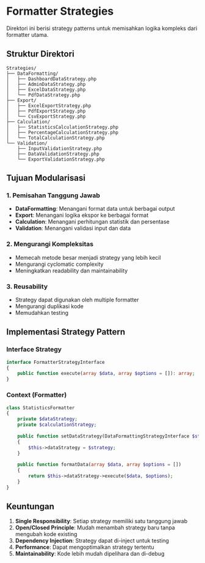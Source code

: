 # Formatter Strategies

Direktori ini berisi strategy patterns untuk memisahkan logika kompleks dari formatter utama.

## Struktur Direktori

```
Strategies/
├── DataFormatting/
│   ├── DashboardDataStrategy.php
│   ├── AdminDataStrategy.php
│   ├── ExcelDataStrategy.php
│   └── PdfDataStrategy.php
├── Export/
│   ├── ExcelExportStrategy.php
│   ├── PdfExportStrategy.php
│   └── CsvExportStrategy.php
├── Calculation/
│   ├── StatisticsCalculationStrategy.php
│   ├── PercentageCalculationStrategy.php
│   └── TotalCalculationStrategy.php
└── Validation/
    ├── InputValidationStrategy.php
    ├── DataValidationStrategy.php
    └── ExportValidationStrategy.php
```

## Tujuan Modularisasi

### 1. Pemisahan Tanggung Jawab
- **DataFormatting**: Menangani format data untuk berbagai output
- **Export**: Menangani logika ekspor ke berbagai format
- **Calculation**: Menangani perhitungan statistik dan persentase
- **Validation**: Menangani validasi input dan data

### 2. Mengurangi Kompleksitas
- Memecah metode besar menjadi strategy yang lebih kecil
- Mengurangi cyclomatic complexity
- Meningkatkan readability dan maintainability

### 3. Reusability
- Strategy dapat digunakan oleh multiple formatter
- Mengurangi duplikasi kode
- Memudahkan testing

## Implementasi Strategy Pattern

### Interface Strategy
```php
interface FormatterStrategyInterface
{
    public function execute(array $data, array $options = []): array;
}
```

### Context (Formatter)
```php
class StatisticsFormatter
{
    private $dataStrategy;
    private $calculationStrategy;
    
    public function setDataStrategy(DataFormattingStrategyInterface $strategy)
    {
        $this->dataStrategy = $strategy;
    }
    
    public function formatData(array $data, array $options = [])
    {
        return $this->dataStrategy->execute($data, $options);
    }
}
```

## Keuntungan

1. **Single Responsibility**: Setiap strategy memiliki satu tanggung jawab
2. **Open/Closed Principle**: Mudah menambah strategy baru tanpa mengubah kode existing
3. **Dependency Injection**: Strategy dapat di-inject untuk testing
4. **Performance**: Dapat mengoptimalkan strategy tertentu
5. **Maintainability**: Kode lebih mudah dipelihara dan di-debug